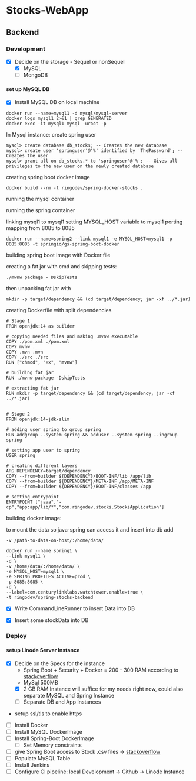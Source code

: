 # Stocks-WebApp

## Backend

### Development

* [x] Decide on the storage - Sequel or nonSequel
  * [x] MySQL  
  * [ ] MongoDB

#### set up MySQL DB

* [x] Install MySQL DB on local machine

```
docker run --name=mysql1 -d mysql/mysql-server
docker logs mysql1 2>&1 | grep GENERATED
docker exec -it mysql1 mysql -uroot -p
```
In Mysql instance:
create spring user
```
mysql> create database db_stocks; -- Creates the new database
mysql> create user 'springuser'@'%' identified by 'ThePassword'; -- Creates the user
mysql> grant all on db_stocks.* to 'springuser'@'%'; -- Gives all privileges to the new user on the newly created database
```

creating spring boot docker image

```
docker build --rm -t ringodev/spring-docker-stocks .
```


running the mysql container

running the spring container 

linking mysql1 to mysql1
setting MYSQL_HOST variable to mysql1
porting mapping from 8085 to 8085

```
docker run --name=spring2 --link mysql1 -e MYSQL_HOST=mysql1 -p 8085:8085 -t springio/gs-spring-boot-docker
```

building spring boot image with Docker file

creating a fat jar with cmd and skipping tests:

```
./mwnw package - DskipTests

```
then unpacking fat jar with 
```
mkdir -p target/dependency && (cd target/dependency; jar -xf ../*.jar)
```

creating Dockerfile with split dependencies

```
# Stage 1
FROM openjdk:14 as builder

# copying needed files and making .mvnw executable
COPY ./pom.xml ./pom.xml
COPY mvnw .
COPY .mvn .mvn
COPY ./src ./src
RUN ["chmod", "+x", "mvnw"]

# building fat jar
RUN ./mvnw package -DskipTests

# extracting fat jar
RUN mkdir -p target/dependency && (cd target/dependency; jar -xf ../*.jar)


# Stage 2
FROM openjdk:14-jdk-slim

# adding user spring to group spring
RUN addgroup --system spring && adduser --system spring --ingroup spring

# setting app user to spring
USER spring

# creating different layers
ARG DEPENDENCY=target/dependency
COPY --from=builder ${DEPENDENCY}/BOOT-INF/lib /app/lib
COPY --from=builder ${DEPENDENCY}/META-INF /app/META-INF
COPY --from=builder ${DEPENDENCY}/BOOT-INF/classes /app

# setting entrypoint
ENTRYPOINT ["java","-cp","app:app/lib/*","com.ringodev.stocks.StocksApplication"]

```

building docker image:

to mount the data so java-spring can access it and insert into db add

`
-v /path-to-data-on-host/:/home/data/
`
```
docker run --name spring1 \
--link mysql1 \
-d \
-v /home/data/:/home/data/ \
-e MYSQL_HOST=mysql1 \
-e SPRING_PROFILES_ACTIVE=prod \
-p 8085:8085 \
-d \
--label=com.centurylinklabs.watchtower.enable=true \
-t ringodev/spring-stocks-backend
```


* [x] Write CommandLineRunner to insert Data into DB

* [x] Insert some stockData into DB

### Deploy

#### setup Linode Server Instance

* [x] Decide on the Specs for the instance
  * Spring Boot + Security + Docker = 200 - 300 RAM according to [stackoverflow](https://bit.ly/3cJy7ai)
  * MySql 500MB
  * [x] 2 GB RAM Instance will suffice for my needs right now, could also separate MySQL and Spring Instance
  * [ ] Separate DB and App Instances

* setup ssl/tls to enable https

* [ ] Install Docker
* [ ] Install MySQL DockerImage
* [ ] Install Spring-Boot DockerImage
  * [ ] Set Memory constraints
* [ ] give Spring Boot access to Stock .csv files -> [stackoverflow](https://bit.ly/3jnzXAw)
* [ ] Populate MySQL Table
* [ ] Install Jenkins
* [ ] Configure CI pipeline: local Development -> Github -> Linode Instance
